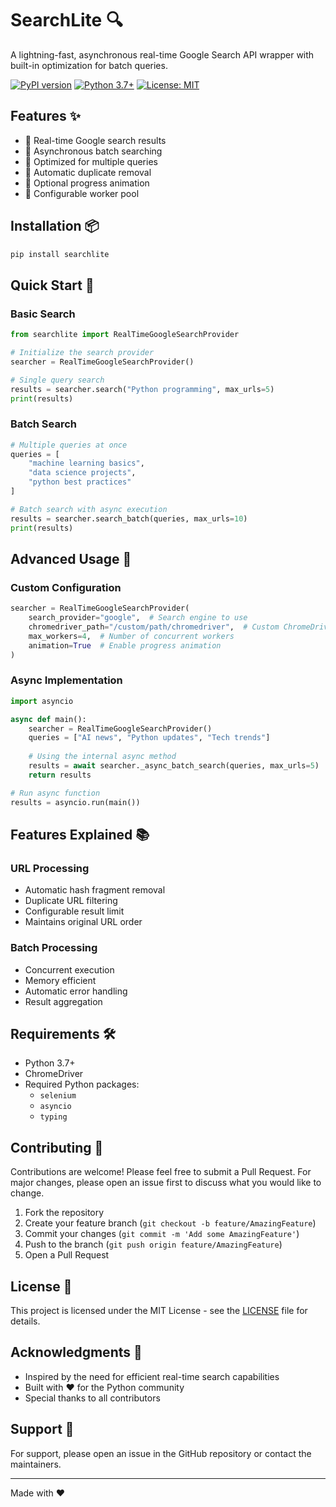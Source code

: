 # SearchLite 🔍

A lightning-fast, asynchronous real-time Google Search API wrapper with built-in optimization for batch queries.

[![PyPI version](https://img.shields.io/badge/pypi-v1.0.0-blue.svg)](https://pypi.org/project/searchlite/)
[![Python 3.7+](https://img.shields.io/badge/python-3.7+-blue.svg)](https://www.python.org/downloads/)
[![License: MIT](https://img.shields.io/badge/License-MIT-yellow.svg)](https://opensource.org/licenses/MIT)

## Features ✨

- 🚀 Real-time Google search results
- 🔄 Asynchronous batch searching
- 🎯 Optimized for multiple queries
- 🧹 Automatic duplicate removal
- 🎨 Optional progress animation
- 🔧 Configurable worker pool

## Installation 📦

```bash
pip install searchlite
```

## Quick Start 🚀

### Basic Search

```python
from searchlite import RealTimeGoogleSearchProvider

# Initialize the search provider
searcher = RealTimeGoogleSearchProvider()

# Single query search
results = searcher.search("Python programming", max_urls=5)
print(results)
```

### Batch Search

```python
# Multiple queries at once
queries = [
    "machine learning basics",
    "data science projects",
    "python best practices"
]

# Batch search with async execution
results = searcher.search_batch(queries, max_urls=10)
print(results)
```

## Advanced Usage 🔧

### Custom Configuration

```python
searcher = RealTimeGoogleSearchProvider(
    search_provider="google",  # Search engine to use
    chromedriver_path="/custom/path/chromedriver",  # Custom ChromeDriver path
    max_workers=4,  # Number of concurrent workers
    animation=True  # Enable progress animation
)
```

### Async Implementation

```python
import asyncio

async def main():
    searcher = RealTimeGoogleSearchProvider()
    queries = ["AI news", "Python updates", "Tech trends"]
    
    # Using the internal async method
    results = await searcher._async_batch_search(queries, max_urls=5)
    return results

# Run async function
results = asyncio.run(main())
```

## Features Explained 📚

### URL Processing
- Automatic hash fragment removal
- Duplicate URL filtering
- Configurable result limit
- Maintains original URL order

### Batch Processing
- Concurrent execution
- Memory efficient
- Automatic error handling
- Result aggregation

## Requirements 🛠️

- Python 3.7+
- ChromeDriver
- Required Python packages:
  - `selenium`
  - `asyncio`
  - `typing`

## Contributing 🤝

Contributions are welcome! Please feel free to submit a Pull Request. For major changes, please open an issue first to discuss what you would like to change.

1. Fork the repository
2. Create your feature branch (`git checkout -b feature/AmazingFeature`)
3. Commit your changes (`git commit -m 'Add some AmazingFeature'`)
4. Push to the branch (`git push origin feature/AmazingFeature`)
5. Open a Pull Request

## License 📄

This project is licensed under the MIT License - see the [LICENSE](LICENSE) file for details.

## Acknowledgments 🙏

- Inspired by the need for efficient real-time search capabilities
- Built with ❤️ for the Python community
- Special thanks to all contributors

## Support 💬

For support, please open an issue in the GitHub repository or contact the maintainers.

---

Made with ❤️ 